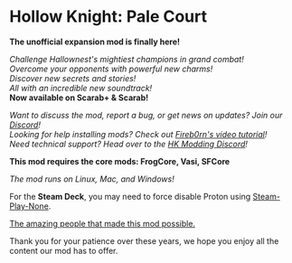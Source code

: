 
# Hollow Knight: Pale Court
**The unofficial expansion mod is finally here!**

*Challenge Hallownest's mightiest champions in grand combat!*  
*Overcome your opponents with powerful new charms!*  
*Discover new secrets and stories!*  
*All with an incredible new soundtrack!*  
**Now available on Scarab+ & Scarab!**

*Want to discuss the mod, report a bug, or get news on updates? Join our [Discord](https://discord.com/invite/n8wayV8RNV)!*  
*Looking for help installing mods? Check out [Fireb0rn's video tutorial](https://www.youtube.com/watch?v=z35cFvU0McQ)!*  
*Need technical support? Head over to the [HK Modding Discord](https://discord.gg/VDsg3HmWuB)!*  

**This mod requires the core mods: FrogCore, Vasi, SFCore**

*The mod runs on Linux, Mac, and Windows!*

For the **Steam Deck**, you may need to force disable Proton using [Steam-Play-None](https://github.com/Scrumplex/Steam-Play-None).

[The amazing people that made this mod possible.](https://docs.google.com/document/d/e/2PACX-1vS3wfVgRQJie-CmAERsXvK5qpVaPbYuYff0wl4ehI-VGDYrXZd00UhrV1aXuWikao8yXPrILmYS9FYX/pub)

Thank you for your patience over these years, we hope you enjoy all the content our mod has to offer.
